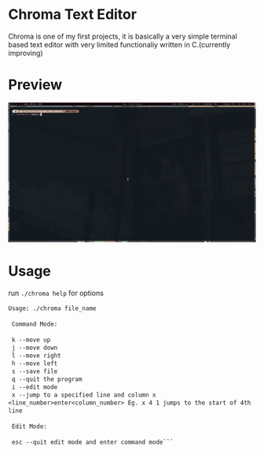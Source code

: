 # Chroma Text Editor
Chroma is one of my first projects, it is basically a very simple terminal based text editor with very limited functionaliy written in C.(currently improving)
# Preview
![gif](assests/chroma_test-ezgif.com-video-to-gif-converter.gif)
# Usage
run `./chroma help` for options

```
Usage: ./chroma file_name

 Command Mode: 

 k --move up
 j --move down
 l --move right
 h --move left
 s --save file
 q --quit the program
 i --edit mode
 x --jump to a specified line and column x <line_number>enter<column_number> Eg. x 4 1 jumps to the start of 4th line

 Edit Mode: 

 esc --quit edit mode and enter command mode```
